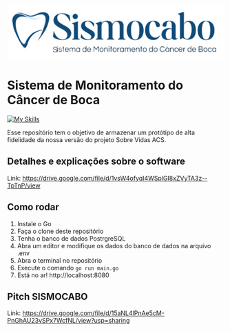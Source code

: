![image](https://raw.githubusercontent.com/gabrielmmendes/sismocabo/main/public/assets/fullLogo.png)
# Sistema de Monitoramento do Câncer de Boca
[![My Skills](https://skillicons.dev/icons?i=go,html,css,postgres)](https://skillicons.dev)

Esse reposítório tem o objetivo de armazenar um protótipo de alta fidelidade da nossa versão do projeto Sobre Vidas ACS. 

## Detalhes e explicações sobre o software
Link: https://drive.google.com/file/d/1vsW4ofyqI4WSplGI8xZVyTA3z--TpTnP/view

## Como rodar
1. Instale o Go
2. Faça o clone deste repositório
3. Tenha o banco de dados PostrgreSQL
5. Abra um editor e modifique os dados do banco de dados na arquivo .env
6. Abra o terminal no repositório
7. Execute o comando ```go run main.go```
8. Está no ar! http://localhost:8080

## Pitch SISMOCABO
Link: https://drive.google.com/file/d/15aNL4lPnAe5cM-PnGhAU23vSPx7WcfNL/view?usp=sharing
